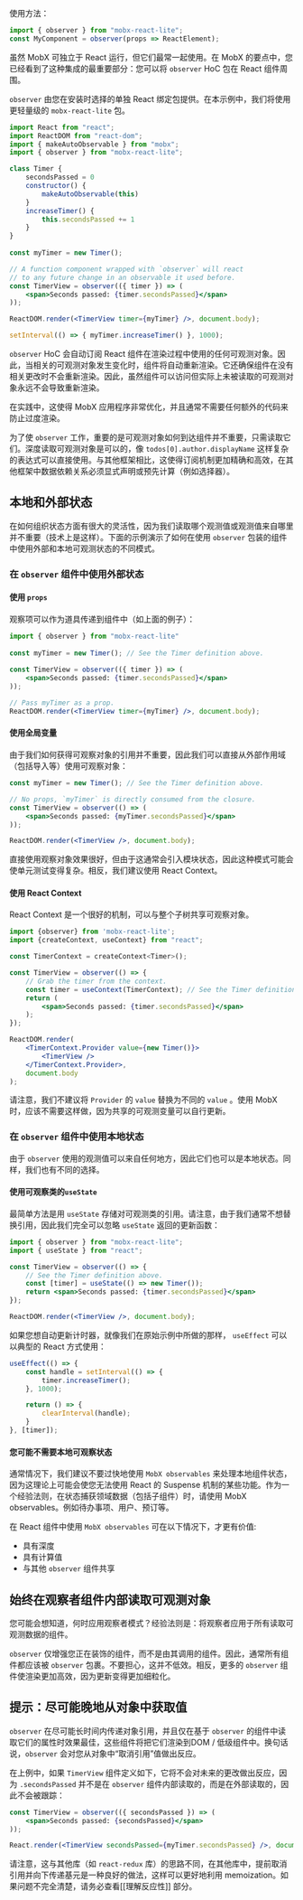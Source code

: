 使用方法：

```jsx
import { observer } from "mobx-react-lite";
const MyComponent = observer(props => ReactElement);
```

虽然 MobX 可独立于 React 运行，但它们最常一起使用。在 MobX 的要点中，您已经看到了这种集成的最重要部分：您可以将 `observer` HoC 包在 React 组件周围。

`observer` 由您在安装时选择的单独 React 绑定包提供。在本示例中，我们将使用更轻量级的 `mobx-react-lite` 包。

```jsx
import React from "react";
import ReactDOM from "react-dom";
import { makeAutoObservable } from "mobx";
import { observer } from "mobx-react-lite";

class Timer {
	secondsPassed = 0
	constructor() {
		makeAutoObservable(this)
	}
	increaseTimer() {
		this.secondsPassed += 1
	}
} 
	
const myTimer = new Timer();

// A function component wrapped with `observer` will react
// to any future change in an observable it used before.
const TimerView = observer(({ timer }) => (
	<span>Seconds passed: {timer.secondsPassed}</span>
));

ReactDOM.render(<TimerView timer={myTimer} />, document.body);

setInterval(() => { myTimer.increaseTimer() }, 1000);
```

`observer` HoC 会自动订阅 React 组件在渲染过程中使用的任何可观测对象。因此，当相关的可观测对象发生变化时，组件将自动重新渲染。它还确保组件在没有相关更改时不会重新渲染。因此，虽然组件可以访问但实际上未被读取的可观测对象永远不会导致重新渲染。

在实践中，这使得 MobX 应用程序非常优化，并且通常不需要任何额外的代码来防止过度渲染。

为了使 `observer` 工作，重要的是可观测对象如何到达组件并不重要，只需读取它们。深度读取可观测对象是可以的，像 `todos[0].author.displayName` 这样复杂的表达式可以直接使用。与其他框架相比，这使得订阅机制更加精确和高效，在其他框架中数据依赖关系必须显式声明或预先计算（例如选择器）。

## 本地和外部状态

在如何组织状态方面有很大的灵活性，因为我们读取哪个观测值或观测值来自哪里并不重要（技术上是这样）。下面的示例演示了如何在使用 `observer` 包装的组件中使用外部和本地可观测状态的不同模式。

### 在 `observer` 组件中使用外部状态

#### 使用 `props`

观察项可以作为道具传递到组件中（如上面的例子）：
```jsx
import { observer } from "mobx-react-lite"  
  
const myTimer = new Timer(); // See the Timer definition above.  
  
const TimerView = observer(({ timer }) => (
	<span>Seconds passed: {timer.secondsPassed}</span>
));

// Pass myTimer as a prop.  
ReactDOM.render(<TimerView timer={myTimer} />, document.body);
```

#### 使用全局变量

由于我们如何获得可观察对象的引用并不重要，因此我们可以直接从外部作用域（包括导入等）使用可观察对象：
```jsx
const myTimer = new Timer(); // See the Timer definition above.  

// No props, `myTimer` is directly consumed from the closure.  
const TimerView = observer(() => (
	<span>Seconds passed: {myTimer.secondsPassed}</span>
));

ReactDOM.render(<TimerView />, document.body);
```
直接使用观察对象效果很好，但由于这通常会引入模块状态，因此这种模式可能会使单元测试变得复杂。相反，我们建议使用 React Context。


#### 使用 React Context

React Context 是一个很好的机制，可以与整个子树共享可观察对象。
```jsx
import {observer} from 'mobx-react-lite';  
import {createContext, useContext} from "react";  

const TimerContext = createContext<Timer>();  

const TimerView = observer(() => {  
	// Grab the timer from the context.  
	const timer = useContext(TimerContext); // See the Timer definition above.  
	return (  
		<span>Seconds passed: {timer.secondsPassed}</span>  
	);
});

ReactDOM.render(  
	<TimerContext.Provider value={new Timer()}>  
		<TimerView />  
	</TimerContext.Provider>,  
	document.body
);
```
请注意，我们不建议将 `Provider` 的 `value` 替换为不同的 `value` 。使用 MobX 时，应该不需要这样做，因为共享的可观测变量可以自行更新。


### 在 `observer` 组件中使用本地状态

由于 `observer` 使用的观测值可以来自任何地方，因此它们也可以是本地状态。同样，我们也有不同的选择。

#### 使用可观察类的`useState`

最简单方法是用 `useState` 存储对可观测类的引用。请注意，由于我们通常不想替换引用，因此我们完全可以忽略 `useState` 返回的更新函数：
```jsx
import { observer } from "mobx-react-lite";  
import { useState } from "react";  

const TimerView = observer(() => {
	// See the Timer definition above. 
	const [timer] = useState(() => new Timer()); 
	return <span>Seconds passed: {timer.secondsPassed}</span>  
});

ReactDOM.render(<TimerView />, document.body);
```
如果您想自动更新计时器，就像我们在原始示例中所做的那样， `useEffect` 可以以典型的 React 方式使用：
```jsx
useEffect(() => {  
	const handle = setInterval(() => {  
		timer.increaseTimer();
	}, 1000);

	return () => {  
		clearInterval(handle);
	}
}, [timer]);
```

#### 您可能不需要本地可观察状态

通常情况下，我们建议不要过快地使用 `MobX observables` 来处理本地组件状态，因为这理论上可能会使您无法使用 React 的 Suspense 机制的某些功能。作为一个经验法则，在状态捕获领域数据（包括子组件）时，请使用 MobX observables。例如待办事项、用户、预订等。

在 React 组件中使用 `MobX observables` 可在以下情况下，才更有价值:
- 具有深度
- 具有计算值
- 与其他 `observer` 组件共享


## 始终在观察者组件内部读取可观测对象

您可能会想知道，何时应用观察者模式？经验法则是：将观察者应用于所有读取可观测数据的组件。

`observer` 仅增强您正在装饰的组件，而不是由其调用的组件。因此，通常所有组件都应该被 `observer` 包裹。不要担心，这并不低效。相反，更多的 `observer` 组件使渲染更加高效，因为更新变得更加细粒化。

## 提示：尽可能晚地从对象中获取值

`observer` 在尽可能长时间内传递对象引用，并且仅在基于 `observer` 的组件中读取它们的属性时效果最佳，这些组件将把它们渲染到DOM / 低级组件中。换句话说，`observer` 会对您从对象中“取消引用”值做出反应。

在上例中，如果 `TimerView` 组件定义如下，它将不会对未来的更改做出反应，因为 `.secondsPassed` 并不是在 `observer` 组件内部读取的，而是在外部读取的，因此不会被跟踪：

```jsx
const TimerView = observer(({ secondsPassed }) => (
	<span>Seconds passed: {secondsPassed}</span>
));

React.render(<TimerView secondsPassed={myTimer.secondsPassed} />, document.body);
```

请注意，这与其他库（如 `react-redux` 库）的思路不同，在其他库中，提前取消引用并向下传递基元是一种良好的做法，这样可以更好地利用 memoization。如果问题不完全清楚，请务必查看[[理解反应性]] 部分。


